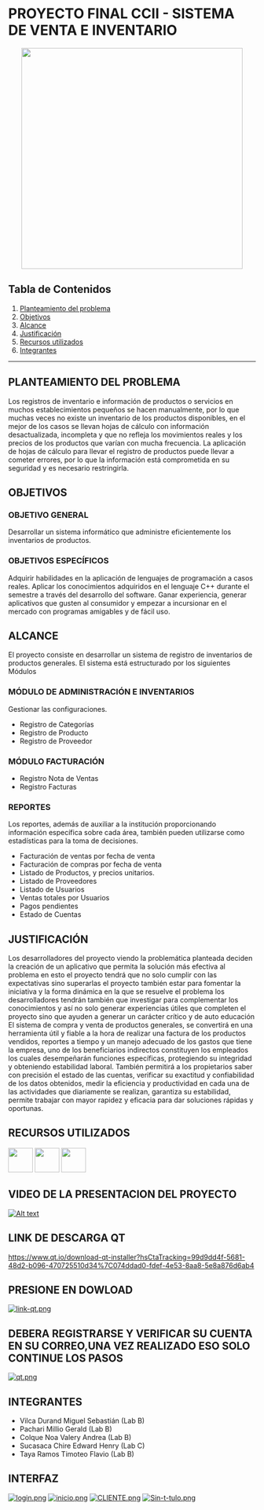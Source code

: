 # PROYECTO FINAL CCII - SISTEMA DE VENTA E  INVENTARIO
<p align="center"><img src="https://corp.vendcdn.com/Hero-Images/Tour-inventory-Hero1.png?v=1574725637"  width="450px"/></p>

## Tabla de Contenidos
1. [Planteamiento del problema](#Planteamiento-del-problema)
2. [Objetivos](#Objetivos)
3. [Alcance](#Alcance)
4. [Justificación](#Justificación)
5. [Recursos utilizados](#Recursos-utilizados)
6. [Integrantes](#Integrantes)

***
<a name="Planteamiento-del-problema"></a>
## PLANTEAMIENTO DEL PROBLEMA


Los registros de inventario e información de productos o servicios en muchos establecimientos pequeños se hacen manualmente, por lo que muchas veces no existe un inventario de los productos disponibles, en el mejor de los casos se llevan hojas de cálculo con información desactualizada, incompleta y que no refleja los movimientos reales y los precios de los productos que varían con mucha frecuencia.
La aplicación de hojas de cálculo para llevar el registro de productos puede llevar a cometer errores, por lo que la información está comprometida en su seguridad y es necesario restringirla.

<a name="Objetivos"></a>
## OBJETIVOS
### OBJETIVO GENERAL

Desarrollar un sistema informático que administre eficientemente los inventarios de productos.

### OBJETIVOS ESPECÍFICOS

Adquirir habilidades en la aplicación de lenguajes de programación a casos reales.
Aplicar los conocimientos adquiridos en el lenguaje C++ durante el semestre a través del desarrollo del software. 
Ganar experiencia, generar aplicativos que gusten al consumidor y empezar a incursionar en el mercado con programas amigables y de fácil uso.

<a name="Alcance"></a>
## ALCANCE

El proyecto consiste en desarrollar un sistema de registro de inventarios de productos generales. 
El sistema está estructurado por los siguientes Módulos 

### MÓDULO DE ADMINISTRACIÓN E INVENTARIOS
 Gestionar las configuraciones. 
- Registro de Categorías 
- Registro de Producto 
- Registro de Proveedor 

### MÓDULO FACTURACIÓN
- Registro Nota de Ventas 
- Registro Facturas 

### REPORTES
Los reportes, además de auxiliar a la institución proporcionando información específica sobre cada área, también pueden utilizarse como estadísticas para la toma de decisiones. 
- Facturación de ventas por fecha de venta 
- Facturación de compras por fecha de venta 
- Listado de Productos, y precios unitarios. 
- Listado de Proveedores 
- Listado de Usuarios 
- Ventas totales por Usuarios 
- Pagos pendientes 
- Estado de Cuentas

<a name="Justificación"></a>
## JUSTIFICACIÓN
Los desarrolladores del proyecto viendo la problemática planteada deciden la creación de un aplicativo que permita la solución más efectiva al problema en esto el proyecto tendrá que no solo cumplir con las expectativas sino superarlas el proyecto también estar para fomentar la iniciativa y la forma dinámica en la que se resuelve el problema los desarrolladores tendrán también que investigar para complementar los conocimientos y así no solo generar experiencias útiles que completen el proyecto sino que ayuden a generar un carácter crítico y de auto educación El sistema de compra y venta de productos generales, se convertirá en una herramienta útil y fiable a la hora de realizar una factura de los productos vendidos, reportes a tiempo y un manejo adecuado de los gastos que tiene la empresa, uno de los beneficiarios indirectos constituyen los empleados los cuales desempeñarán funciones específicas, protegiendo su integridad y obteniendo estabilidad laboral. También permitirá a los propietarios saber con precisión el estado de las cuentas, verificar su exactitud y confiabilidad de los datos obtenidos, medir la eficiencia y productividad en cada una de las actividades que diariamente se realizan, garantiza su estabilidad, permite trabajar con mayor rapidez y eficacia para dar soluciones rápidas y oportunas.


<a name="Recursos-utilizados"></a>
## RECURSOS UTILIZADOS

<a href="https://isocpp.org/" target="_blank"><img src="https://upload.wikimedia.org/wikipedia/commons/thumb/1/18/ISO_C%2B%2B_Logo.svg/427px-ISO_C%2B%2B_Logo.svg.png" height="50px"></a>
<a href="https://www.qt.io/" target="_blank"><img src="https://upload.wikimedia.org/wikipedia/commons/thumb/0/0b/Qt_logo_2016.svg/1024px-Qt_logo_2016.svg.png" height="50px"></a>
<a href="https://www.sqlite.org/index.html" target="_blank"><img src="https://upload.wikimedia.org/wikipedia/commons/thumb/3/38/SQLite370.svg/1280px-SQLite370.svg.png" height="50px"></a>

<a name="video de la presentacion de  las  diapositivas"></a>
## VIDEO DE LA PRESENTACION DEL PROYECTO
[![Alt text](https://img.youtube.com/vi/JRzWAooasYY/0.jpg)](https://www.youtube.com/watch?v=JRzWAooasYY)

<a name="LINK DE DESCARGAR QT"></a>
## LINK DE DESCARGA QT
https://www.qt.io/download-qt-installer?hsCtaTracking=99d9dd4f-5681-48d2-b096-470725510d34%7C074ddad0-fdef-4e53-8aa8-5e8a876d6ab4 
## PRESIONE EN DOWLOAD
[![link-qt.png](https://i.postimg.cc/NjdFS036/link-qt.png)](https://postimg.cc/G4sbsbht)
## DEBERA REGISTRARSE Y VERIFICAR SU CUENTA EN SU CORREO,UNA VEZ REALIZADO ESO SOLO CONTINUE LOS PASOS 
[![qt.png](https://i.postimg.cc/bYtW9KTy/qt.png)](https://postimg.cc/HjT6pvRR)
<a name="Integrantes"></a>
## INTEGRANTES

- Vilca Durand Miguel Sebastián (Lab B) 
- Pachari Millio Gerald  (Lab B)
- Colque Noa Valery Andrea  (Lab B)
- Sucasaca Chire Edward Henry  (Lab C)
- Taya Ramos Timoteo Flavio  (Lab B)
<a name="INTERFAZ"></a>
## INTERFAZ
[![login.png](https://i.postimg.cc/kGTQ4vyY/login.png)](https://postimg.cc/QKW9Y5wc)
[![inicio.png](https://i.postimg.cc/GhpPf6cW/inicio.png)](https://postimg.cc/WtQJFWq8)
[![CLIENTE.png](https://i.postimg.cc/yx1hsb0S/CLIENTE.png)](https://postimg.cc/N9n2xbJg)
[![Sin-t-tulo.png](https://i.postimg.cc/8k4BtTVd/Sin-t-tulo.png)](https://postimg.cc/c6KnJyC6)
